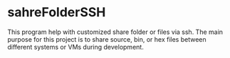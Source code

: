 # sahreFolderSSH
This program help with customized share folder or files via ssh. The main purpose for this project is to share source, bin, or hex files between different systems or VMs during development.
